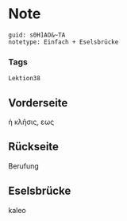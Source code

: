 # Note
```
guid: s0H]AO&~TA
notetype: Einfach + Eselsbrücke
```

### Tags
```
Lektion38
```

## Vorderseite
ἡ κλῆσις, εως

## Rückseite
Berufung

## Eselsbrücke
kaleo
